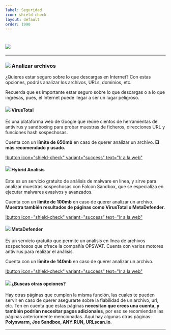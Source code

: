 ```yaml
---
label: Seguridad
icon: shield-check
layout: default
order: 1990
---
```


# ![](https://i.postimg.cc/Y9L645VW/banner-items-lcdh.png)

---

### ![](https://i.postimg.cc/fyHqs50r/Proyecto-nuevo-2.png) Analizar archivos


¿Quieres estar seguro sobre lo que descargas en Internet? Con estas opciones, podrás analizar los archivos, URLs, dominios, etc.

Recuerda que es importante estar seguro sobre lo que descargas o a lo que ingresas, pues, el Internet puede llegar a ser un lugar peligroso.



#### ![](https://i.postimg.cc/s2DT9mVX/Proyecto-nuevo-5.png) VirusTotal


Es una plataforma web de Google que reúne cientos de herramientas de antivirus y sandboxing para probar muestras de ficheros, direcciones URL y funciones hash sospechosas.

Cuenta con un **límite de 650mb** en caso de querer analizar un archivo. **El más recomendado y usado.**

[!button icon="shield-check" variant="success" text="Ir a la web"](https://www.virustotal.com/gui/home/upload)


#### ![](https://i.postimg.cc/s2DT9mVX/Proyecto-nuevo-5.png) Hybrid Analisis


Este es un servicio gratuito de análisis de malware en línea, y sirve para analizar muestras sospechosas con Falcon Sandbox, que se especializa en ejecutar malwares evasivos y avanzados.

Cuenta con un **límite de 100mb** en caso de querer analizar un archivo. **Muestra también resultados de páginas como VirusTotal o MetaDefender.**

[!button icon="shield-check" variant="success" text="Ir a la web"](https://www.hybrid-analysis.com/)


#### ![](https://i.postimg.cc/s2DT9mVX/Proyecto-nuevo-5.png) MetaDefender


Es un servicio gratuito que permite un análisis en línea de archivos sospechosos que ofrece la compañía OPSWAT. Cuenta con varios motores antivirus para realizar el análisis.

Cuenta con un **límite de 140mb** en caso de querer analizar un archivo.

[!button icon="shield-check" variant="success" text="Ir a la web"](https://metadefender.opswat.com)


#### ![](https://i.postimg.cc/s2DT9mVX/Proyecto-nuevo-5.png) ¿Buscas otras opciones?


Hay otras páginas que cumplen la misma función, las cuales te pueden servir en caso de querer asegurarte sobre la fiabilidad de un archivo, url, etc. Ten en cuenta que estas páginas **necesitan que crees una cuenta, y también podrían necesitar pagos adicionales**, por eso se recomiendan las páginas anteriormente mencionadas. Aquí hay algunas otras páginas: **Polyswarm, Joe Sandbox, ANY.RUN, URLscan.io**.



---

